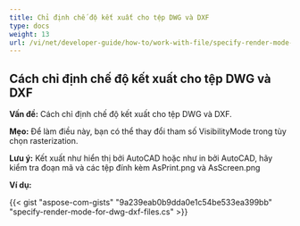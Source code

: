 ```yaml
---
title: Chỉ định chế độ kết xuất cho tệp DWG và DXF
type: docs
weight: 13
url: /vi/net/developer-guide/how-to/work-with-file/specify-render-mode-for-dwg-dxf-files/
---
```



## **Cách chỉ định chế độ kết xuất cho tệp DWG và DXF**

**Vấn đề:** Cách chỉ định chế độ kết xuất cho tệp DWG và DXF.

**Mẹo:** Để làm điều này, bạn có thể thay đổi tham số VisibilityMode trong tùy chọn rasterization.

**Lưu ý:** Kết xuất như hiển thị bởi AutoCAD hoặc như in bởi AutoCAD, hãy kiểm tra đoạn mã và các tệp đính kèm AsPrint.png và AsScreen.png

**Ví dụ:**

{{< gist "aspose-com-gists" "9a239eab0b9dda0e1c54be533ea399bb" "specify-render-mode-for-dwg-dxf-files.cs" >}}
